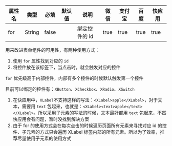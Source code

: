 | 属性名 | 类型 | 必填 | 默认值 | 说明 | 微信 | 支付宝 | 百度 | 快应用 |
| --- | --- | --- | --- | --- | --- | --- | --- | --- |
| for | String | false | | 绑定控件的 id | true | true | true | true |

用来改进表单组件的可用性，有两种使用方式：
1. 使用 `for` 属性找到对应的 `id`
2. 将控件放在该标签下，当点击时，就会触发对应的控件

`for` 优先级高于内部控件，内部有多个控件的时候默认触发第一个控件

目前可以绑定的控件有：`XButton`、`XCheckbox`、`XRadio`、`XSwitch`

1. 在快应用中，`XLabel`不支持这样的写法：`<XLabel>apple</XLabel>`，对于文本，需要用 `text` 包起来，也就是：`<XLabel><text>apple</text></XLabel>`。所以采用子元素的写法的时候，文本最好都用 `text` 包起来，不然快应用会有问题，暂时没找到解决方案
2. 由于 for 的使用方式会在每次点击的时候遍历页面所有元素来寻找对应 id 的控件、子元素的方式只会遍历 XLabel 标签内部的所有元素。所以为了效率，推荐尽量使用子元素的使用方式
